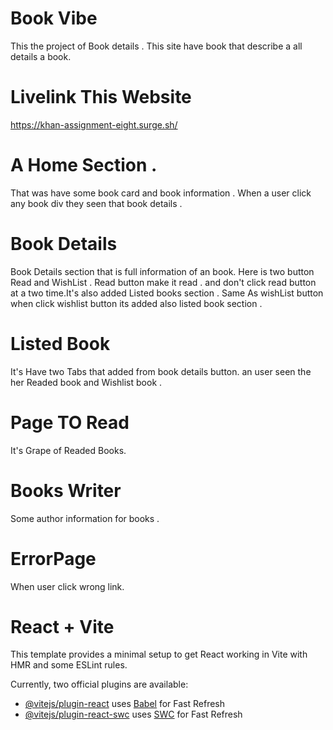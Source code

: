 # Book Vibe
This the project of Book details . This site have book that describe a all details a book. 
# Livelink This Website
https://khan-assignment-eight.surge.sh/

 # A Home Section .
 That was have some book card and book information . 
When a user click any book div they seen that book details .

# Book Details 
Book Details section that is full information of an book.
Here is two button Read and WishList .
Read button make it read . and don't click read button at a two time.It's also added Listed books section .
Same As wishList button when click wishlist button its added also listed book section .

# Listed Book
It's Have two Tabs that added from book details button. an user seen the her Readed book and Wishlist book .

# Page TO Read 
It's Grape of Readed Books.

# Books Writer
Some author information for books .

# ErrorPage
When user click wrong link.





# React + Vite

This template provides a minimal setup to get React working in Vite with HMR and some ESLint rules.

Currently, two official plugins are available:

- [@vitejs/plugin-react](https://github.com/vitejs/vite-plugin-react/blob/main/packages/plugin-react/README.md) uses [Babel](https://babeljs.io/) for Fast Refresh
- [@vitejs/plugin-react-swc](https://github.com/vitejs/vite-plugin-react-swc) uses [SWC](https://swc.rs/) for Fast Refresh
